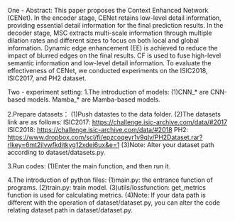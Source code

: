 One - Abstract: 
    This paper proposes the Context Enhanced Network (CENet). In the encoder stage, CENet retains low-level detail information, providing essential detail information for the final prediction results. In the decoder stage, MSC extracts multi-scale information through multiple dilation rates and different sizes to focus on both local and global information. Dynamic edge enhancement (EE) is achieved to reduce the impact of blurred edges on the final results. CF is used to fuse high-level semantic information and low-level detail information. To evaluate the effectiveness of CENet, we conducted experiments on the ISIC2018, ISIC2017, and PH2 dataset.

Two - experiment setting:
1.The introduction of models:
 (1)CNN_* are CNN-based models. Mamba_* are Mamba-based models.

2.Prepare datasets：
 (1)Push datastes to the data folder.
 (2)The datasets link are as follows:
      ISIC2017: https://challenge.isic-archive.com/data/#2017 
      ISIC2018: https://challenge.isic-archive.com/data/#2018
      PH2: https://www.dropbox.com/scl/fi/epzcoqeyr1v9qlv/PH2Dataset.rar?rlkey=6mt2jlvwfkditkyg12xdei6ux&e=1
 (3)Note: Alter your dataset path according to dataset/datasets.py.

3.Run codes:
 (1)Enter the main function, and then run it. 

4.The introduction of python files:
 (1)main.py: the entrance function of programs.
 (2)train.py: train model.
 (3)utils/lossfunction: get_metrics function is used for calculating metrics.
 (4)Note: If your data path is different with the operation of  dataset/dataset.py, you can alter the code relating dataset path in dataset/dataset.py.